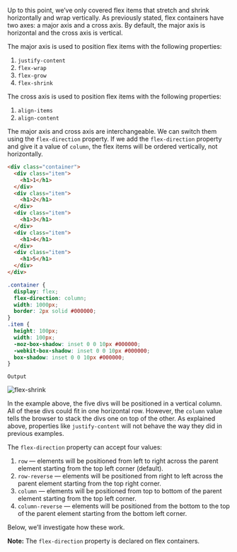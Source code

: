 Up to this point, we’ve only covered flex items that stretch and shrink horizontally and wrap vertically. As previously stated, flex containers have two axes: a major axis and a cross axis. By default, the major axis is horizontal and the cross axis is vertical.

The major axis is used to position flex items with the following properties:

1. `justify-content`
2. `flex-wrap`
3. `flex-grow`
4. `flex-shrink`

The cross axis is used to position flex items with the following properties:

1. `align-items`
2. `align-content`

The major axis and cross axis are interchangeable. We can switch them using the `flex-direction` property. If we add the `flex-direction` property and give it a value of `column`, the flex items will be ordered vertically, not horizontally.

```html
<div class="container">
  <div class="item">
    <h1>1</h1>
  </div>
  <div class="item">
    <h1>2</h1>
  </div>
  <div class="item">
    <h1>3</h1>
  </div>
  <div class="item">
    <h1>4</h1>
  </div>
  <div class="item">
    <h1>5</h1>
  </div>
</div>
```

```css
.container {
  display: flex;
  flex-direction: column;
  width: 1000px;
  border: 2px solid #000000;
}
.item {
  height: 100px;
  width: 100px;
  -moz-box-shadow: inset 0 0 10px #000000;
  -webkit-box-shadow: inset 0 0 10px #000000;
  box-shadow: inset 0 0 10px #000000;
}
```

`Output`

![flex-shrink](https://course-assets-workspace.s3.ap-south-1.amazonaws.com/css/flex-direction.png)

In the example above, the five divs will be positioned in a vertical column. All of these divs could fit in one horizontal row. However, the `column` value tells the browser to stack the divs one on top of the other. As explained above, properties like `justify-content` will not behave the way they did in previous examples.

The `flex-direction` property can accept four values:

1. `row` — elements will be positioned from left to right across the parent element starting from the top left corner (default).
2. `row-reverse` — elements will be positioned from right to left across the parent element starting from the top right corner.
3. `column` — elements will be positioned from top to bottom of the parent element starting from the top left corner.
4. `column-reverse` — elements will be positioned from the bottom to the top of the parent element starting from the bottom left corner.

Below, we’ll investigate how these work.

**Note:** The `flex-direction` property is declared on flex containers.